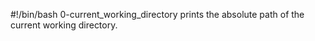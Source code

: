 #!/bin/bash
0-current_working_directory prints the absolute path of the current working directory.

